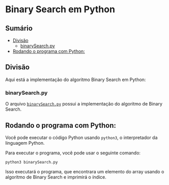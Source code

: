 # Binary Search em Python

## Sumário

- [Divisão](#divisão)
    - [binarySearch.py](#binarysearchpy)
- [Rodando o programa com Python:](#rodando-o-programa-com-python)

## Divisão 

Aqui está a implementação do algoritmo Binary Search em Python:

### binarySearch.py

O arquivo <a href="https://github.com/FabioHenriqueFarias/algorithms-And-Data-Dtructures/blob/main/Algorithms/Search/BinarySearch/Python/binarySearch.py">`binarySearch.py`</a> possui a implementação do algoritmo de Binary Search.


## Rodando o programa com Python:

Você pode executar o código Python usando `python3`, o interpretador da linguagem Python. 

Para executar o programa, você pode usar o seguinte comando:

```
python3 binarySearch.py
```

Isso executará o programa, que encontrara um elemento do array usando o algoritmo de Binary Search e imprimirá o índice.
